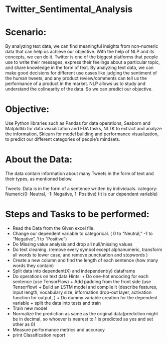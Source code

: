 # Twitter_Sentimental_Analysis

# Scenario: 
By analyzing text data, we can find meaningful insights from non-numeric data that can help us achieve our objective. With the help of NLP and its concepts, we can do it. Twitter is one of the biggest platforms that people use to write their messages, express their feelings about a particular topic, and share knowledge in the form of text. By analyzing text data, we can make good decisions for different use cases like judging the sentiment of the human tweets, and any product review/comments can tell us the performance of a product in the market.
NLP allows us to study and understand the colinearity of the data. So we can predict our objective.

# Objective: 
Use Python libraries such as Pandas for data operations, Seaborn and Matplotlib for data visualization and EDA tasks, NLTK to extract and analyze the information, Sklearn for model building and performance visualization, to predict our different categories of people’s mindsets.

# About the Data: 
The data contain information about many Tweets in the form of text and their types, as mentioned below.

Tweets: Data is in the form of a sentence written by individuals.
category: Numeric(0: Neutral, -1: Negative, 1: Positive) (It is our dependent variable)

# Steps and Tasks to be performed:
+ Read the Data from the Given excel file.
+ Change our dependent variable to categorical. ( 0 to “Neutral,” -1 to “Negative”, 1 to “Positive”)
+ Do Missing value analysis and drop all null/missing values
+ Do text cleaning. (remove every symbol except alphanumeric, transform all words to lower case, and remove punctuation and stopwords )
+ Create a new column and find the length of each sentence (how many words they contain)
+ Split data into dependent(X) and independent(y) dataframe
+ Do operations on text data
     Hints:
           + Do one-hot encoding for each sentence (use TensorFlow)
           + Add padding from the front side (use Tensorflow)
           + Build an LSTM model and compile it (describe features, input length, vocabulary size, information drop-out layer, activation function for output, )
           + Do dummy variable creation for the dependent variable
           + split the data into tests and train
+ Train new model
+ Normalize the prediction as same as the original data(prediction might be in decimal, so whoever is nearest to 1 is predicted as yes and set other as 0)
+ Measure performance metrics and accuracy
+ print Classification report
